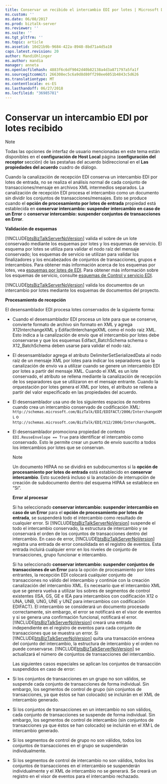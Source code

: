 ```yaml
---
title: Conservar un recibido el intercambio EDI por lotes | Microsoft Docs
ms.custom: ''
ms.date: 06/08/2017
ms.prod: biztalk-server
ms.reviewer: ''
ms.suite: ''
ms.tgt_pltfrm: ''
ms.topic: article
ms.assetid: 10d21b9b-9684-422a-8948-8bd71a4d5a10
caps.latest.revision: 20
author: MandiOhlinger
ms.author: mandia
manager: anneta
ms.openlocfilehash: 4883f6c6df9042d40b82138a4d3a871797a5fa1f
ms.sourcegitcommit: 266308ec5c6a9d8d80ff298ee6051b4843c5d626
ms.translationtype: MT
ms.contentlocale: es-ES
ms.lasthandoff: 06/27/2018
ms.locfileid: "36985781"
---
```

# <a name="preserving-a-received-batched-edi-interchange"></a>Conservar un intercambio EDI por lotes recibido
> [!NOTE]
>  Todas las opciones de interfaz de usuario mencionadas en este tema están disponibles en el **configuración de Host Local** página (**configuración del receptor** sección) de las pestañas del acuerdo bidireccional en el  **Las propiedades del acuerdo** cuadro de diálogo.  

 Cuando la canalización de recepción EDI conserva un intercambio EDI por lotes de entrada, no se realiza el análisis normal de cada conjunto de transacciones/mensaje en archivos XML intermedios separados. La canalización de recepción EDI procesa el intercambio como un documento sin dividir los conjuntos de transacciones/mensajes. Esto se produce cuando el **opción de procesamiento por lotes de entrada** propiedad está establecida en **conservar intercambio: suspender intercambio en caso de un Error** o **conservar intercambio: suspender conjuntos de transacciones en Error**.  

 **Validación de esquemas**  

 [!INCLUDE[btsBizTalkServerNoVersion](../includes/btsbiztalkservernoversion-md.md)] valida el sobre de un lote conservado mediante los esquemas por lotes y los esquemas de servicio. El esquema por lotes se utiliza para validar el nodo raíz del mensaje conservado; los esquemas de servicio se utilizan para validar los finalizadores y los encabezados de conjuntos de transacciones, grupos e intercambios. Para obtener más información acerca de los esquemas por lotes, vea [esquemas por lotes de EDI](../core/edi-batch-schemas.md). Para obtener más información sobre los esquemas de servicio, consulte [esquemas de Control y servicio EDI](../core/edi-service-and-control-schemas.md).  

 [!INCLUDE[btsBizTalkServerNoVersion](../includes/btsbiztalkservernoversion-md.md)] valida los documentos de un intercambio por lotes mediante los esquemas de documentos del proyecto.  

 **Procesamiento de recepción**  

 El desensamblador EDI procesa lotes conservados de la siguiente forma:  

- Cuando el desensamblador EDI procesa un lote para que se conserve, convierte formato de archivo sin formato en XML y agrega X12InterchangeXML y EdifactInterchangeXML como el nodo raíz XML. Esto indica a la canalización de envío que el intercambio por lotes debe conservarse y que los esquemas Edifact_BatchSchema schema o X12_BatchSchema deben usarse para validar el nodo raíz.  

- El desensamblador agrega el atributo DelimiterSetSerializedData al nodo raíz de un mensaje XML por lotes para indicar los separadores que la canalización de envío va a utilizar cuando se genere un intercambio EDI por lotes a partir del mensaje XML. Cuando el XML es un lote conservado, el atributo se rellena mediante la canalización de recepción de los separadores que se utilizaron en el mensaje entrante. Cuando la orquestación por lotes genera el XML por lotes, el atributo se rellena a partir del valor especificado en las propiedades del acuerdo.  

- El desensamblador usa uno de los siguientes espacios de nombres cuando crea un intercambio conservado de codificación XML: `http://schemas.microsoft.com/BizTalk/EDI/EDIFACT/2006/InterchangeXML` o `http://schemas.microsoft.com/BizTalk/EDI/X12/2006/InterchangeXML`.  

- El desensamblador promociona propiedad de contexto `EDI.ReuseEnvelope == True` para identificar el intercambio como conservado. Esto le permite crear un puerto de envío suscrito a todos los intercambios por lotes que se conservan.  

  > [!NOTE]
  >  Un documento HIPAA no se dividirá en subdocumentos si la **opción de procesamiento por lotes de entrada** está establecido en **conservar intercambio**. Esto sucederá incluso si la anotación de interrupción de creación de subdocumento dentro del esquema HIPAA se establece en “Sí”.  

  **Error al procesar**  

  Si ha seleccionado **conservar intercambio: suspender intercambio en caso de un Error** para el **opción de procesamiento por lotes de entrada**, se suspenderá todo el intercambio como resultado de cualquier error. Si [!INCLUDE[btsBizTalkServerNoVersion](../includes/btsbiztalkservernoversion-md.md)] suspende el todo el intercambio conservado, la estructura de intercambio y se conservará  el orden de los conjuntos de transacciones dentro del intercambio. En caso de error, [!INCLUDE[btsBizTalkServerNoVersion](../includes/btsbiztalkservernoversion-md.md)] registra una entrada de error consolidada en el registro de eventos. Esta entrada incluirá cualquier error en los niveles de conjunto de transacciones, grupo funcionar e intercambio.  

  Si ha seleccionado **conservar intercambio: suspender conjuntos de transacciones de un Error** para la opción de procesamiento por lotes entrantes, la recepción EDI colocará cualquier conjunto de transacciones no válido del intercambio y continúe con la creación canalización del intercambio XML. Es necesario que el intercambio XML que se genera vuelva a utilizar los sobres de segmentos de control existentes (ISA, GS, GE e IEA para intercambios con codificación X12 o UNA, UNB, UNG, UNE y UNZ para intercambios con codificación EDIFACT). El intercambio se considerará un documento procesado correctamente, sin embargo, el error se notificará en el visor de eventos y si se genera una confirmación funcional, notificará el error. [!INCLUDE[btsBizTalkServerNoVersion](../includes/btsbiztalkservernoversion-md.md)] creará una entrada independiente en el registro de eventos para cada conjunto de transacciones que se muestra un error. Si [!INCLUDE[btsBizTalkServerNoVersion](../includes/btsbiztalkservernoversion-md.md)] quita una transacción errónea del conjunto del intercambio, la estructura de intercambio y el orden no puede conservarse. [!INCLUDE[btsBizTalkServerNoVersion](../includes/btsbiztalkservernoversion-md.md)] se actualizará el número de conjuntos de transacciones del intercambio.  

  Las siguientes casos especiales se aplican los conjuntos de transacción suspendidos en caso de error:  

- Si los conjuntos de transacciones en un grupo no son válidos, se suspende cada conjunto de transacciones de forma individual. Sin embargo, los segmentos de control de grupo (sin conjuntos de transacciones, ya que éstos se han colocado) se incluirán en el XML de intercambio generado.  

- Si los conjuntos de transacciones en un intercambio no son válidos, cada conjunto de transacciones se suspende de forma individual. Sin embargo, los segmentos de control de intercambio (sin conjuntos de transacciones ya que éstos se han colocado) se incluirán en el XM L de intercambio generado.  

- Si los segmentos de control de grupo no son válidos, todos los conjuntos de transacciones en el grupo se suspenderán individualmente.  

- Si los segmentos de control de intercambio no son válidos, todos los conjuntos de transacciones en el intercambio se suspenderán individualmente y el XML de intercambio no se generará. Se creará un registro en el visor de eventos para el intercambio rechazado.
